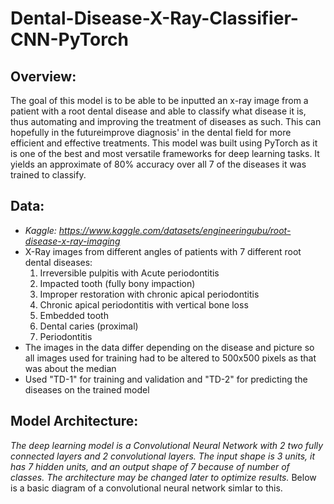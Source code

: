 # Dental-Disease-X-Ray-Classifier-CNN-PyTorch

## Overview:
The goal of this model is to be able to be inputted an x-ray image from a patient with a root dental disease and able to classify what disease it is, thus automating and improving the treatment of diseases as such.
This can hopefully in the futureimprove diagnosis' in the dental field for more efficient and effective treatments. This model was built using PyTorch as it is one of the best and most versatile frameworks for deep 
learning tasks. It yields an approximate of 80% accuracy over all 7 of the diseases it was trained to classify.

## Data:
- *Kaggle: https://www.kaggle.com/datasets/engineeringubu/root-disease-x-ray-imaging*
- X-Ray images from different angles of patients with 7 different root dental diseases:
  1. Irreversible pulpitis with Acute periodontitis
  2. Impacted tooth (fully bony impaction)
  3. Improper restoration with chronic apical periodontitis
  4. Chronic apical periodontitis with vertical bone loss
  5. Embedded tooth
  6. Dental caries (proximal)
  7. Periodontitis
- The images in the data differ depending on the disease and picture so all images used for training had to be altered to 500x500 pixels as that was about the median
- Used "TD-1" for training and validation and "TD-2" for predicting the diseases on the trained model

## Model Architecture:
*The deep learning model is a Convolutional Neural Network with 2 two fully connected layers and 2 convolutional layers. The input shape is 3 units, it has 7 hidden units, and an output shape of 7
because of number of classes. The architecture may be changed later to optimize results.* Below is a basic diagram of a convolutional neural network simlar to this.

